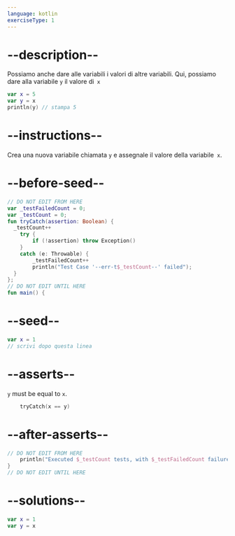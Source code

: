 ```yaml
---
language: kotlin
exerciseType: 1
---
```


# --description--

Possiamo anche dare alle variabili i valori di altre variabili.
Qui, possiamo dare alla variabile `y` il valore di` x`
```kotlin
var x = 5
var y = x
println(y) // stampa 5
```

# --instructions--

Crea una nuova variabile chiamata `y` e assegnale il valore della variabile` x`.

# --before-seed--

```kotlin
// DO NOT EDIT FROM HERE
var _testFailedCount = 0;
var _testCount = 0;
fun tryCatch(assertion: Boolean) {
  _testCount++
    try { 
        if (!assertion) throw Exception()
    }
    catch (e: Throwable) {
        _testFailedCount++
        println("Test Case '--err-t$_testCount--' failed");
  }
};
// DO NOT EDIT UNTIL HERE
fun main() {
```

# --seed--

```kotlin
var x = 1
// scrivi dopo questa linea

```

# --asserts--

`y` must be equal to `x`.

```kotlin
    tryCatch(x == y)
```

# --after-asserts--

```kotlin
// DO NOT EDIT FROM HERE 
    println("Executed $_testCount tests, with $_testFailedCount failures");
}
// DO NOT EDIT UNTIL HERE
```

# --solutions--

```kotlin
var x = 1
var y = x
```

